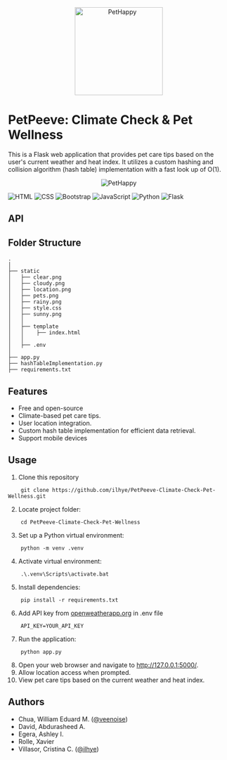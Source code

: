 <div align="center">
  <img width="200" alt="PetHappy" src="https://github.com/ilhye/PetPeeve-Climate-Check-Pet-Wellness/blob/main/static/pets.png">
</div>


# PetPeeve: Climate Check & Pet Wellness
This is a Flask web application that provides pet care tips based on the user's current weather and heat index. It utilizes a custom hashing and collision algorithm (hash table) implementation with a fast look up of O(1).

<div align="center">
  <img alt="PetHappy" src="https://github.com/ilhye/PetPeeve-Climate-Check-Pet-Wellness/blob/main/static/OutputSS.PNG">
</div>

![HTML](https://img.shields.io/badge/HTML-E34F26.svg?style=for-the-badge&logo=html5&logoColor=white) ![CSS](https://img.shields.io/badge/CSS-1572B6.svg?style=for-the-badge&logo=css3&logoColor=white) ![Bootstrap](https://img.shields.io/badge/Bootstrap-blueviolet.svg?style=for-the-badge&logo=bootstrap&logoColor=white) ![JavaScript](https://img.shields.io/badge/JavaScript-F7DF1E.svg?style=for-the-badge&logo=JavaScript&logoColor=white) ![Python](https://img.shields.io/badge/Python-1572B6.svg?style=for-the-badge&logo=Python&logoColor=white) ![Flask](https://img.shields.io/badge/Flask-000000.svg?style=for-the-badge&logo=Flask&logoColor=white)
## API

## Folder Structure
    .
    │
    ├── static
    │   ├── clear.png
    │   ├── cloudy.png
    │   ├── location.png
    │   ├── pets.png
    │   ├── rainy.png
    │   ├── style.css
    │   ├── sunny.png
    │   │ 
    │   ├── template
    │   │    ├── index.html
    │   │
    │   ├── .env
    │       
    ├── app.py
    ├── hashTableImplementation.py
    ├── requirements.txt 

## Features
- Free and open-source
- Climate-based pet care tips.
- User location integration.
- Custom hash table implementation for efficient data retrieval.
- Support mobile devices

## Usage
1. Clone this repository
```
    git clone https://github.com/ilhye/PetPeeve-Climate-Check-Pet-Wellness.git
```

2. Locate project folder:
```
    cd PetPeeve-Climate-Check-Pet-Wellness
```

3. Set up a Python virtual environment:
```
    python -m venv .venv
```

4. Activate virtual environment:
```
    .\.venv\Scripts\activate.bat
```
5. Install dependencies:
```
    pip install -r requirements.txt
```
6. Add API key from [openweatherapp.org](https://openweathermap.org/) in .env file
```
    API_KEY=YOUR_API_KEY
```

7. Run the application:
```
    python app.py
```
8. Open your web browser and navigate to http://127.0.0.1:5000/.
9. Allow location access when prompted.
10. View pet care tips based on the current weather and heat index.

## Authors
- Chua, William Eduard M. ([@veenoise](https://github.com/veenoise))
- David, Abdurasheed A.
- Egera, Ashley I.
- Rolle, Xavier
- Villasor, Cristina C. ([@ilhye](https://github.com/ilhye))
